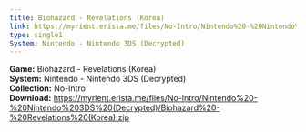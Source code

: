 ```yaml
---
title: Biohazard - Revelations (Korea)
link: https://myrient.erista.me/files/No-Intro/Nintendo%20-%20Nintendo%203DS%20(Decrypted)/Biohazard%20-%20Revelations%20(Korea).zip
type: single1
System: Nintendo - Nintendo 3DS (Decrypted)
---
```

<b>Game:</b> Biohazard - Revelations (Korea)<br>
<b>System:</b> Nintendo - Nintendo 3DS (Decrypted)<br>
<b>Collection:</b> No-Intro<br>
<b>Download:</b> https://myrient.erista.me/files/No-Intro/Nintendo%20-%20Nintendo%203DS%20(Decrypted)/Biohazard%20-%20Revelations%20(Korea).zip